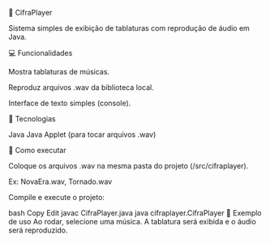 🎸 CifraPlayer

Sistema simples de exibição de tablaturas com reprodução de áudio em Java.


💻 Funcionalidades

Mostra tablaturas de músicas.

Reproduz arquivos .wav da biblioteca local.

Interface de texto simples (console).

🧩 Tecnologias

Java
Java Applet (para tocar arquivos .wav)


🚀 Como executar

Coloque os arquivos .wav na mesma pasta do projeto (/src/cifraplayer).

Ex: NovaEra.wav, Tornado.wav

Compile e execute o projeto:

bash
Copy
Edit
javac CifraPlayer.java
java cifraplayer.CifraPlayer
🎵 Exemplo de uso
Ao rodar, selecione uma música. A tablatura será exibida e o áudio será reproduzido.
